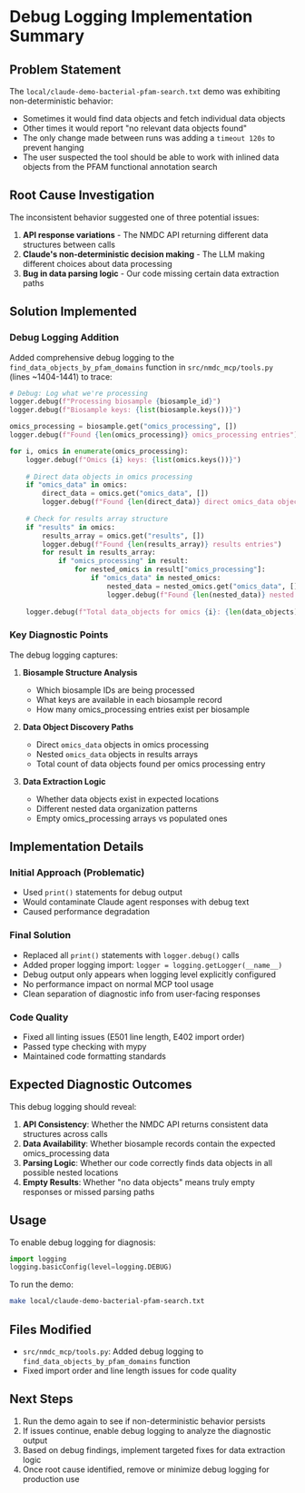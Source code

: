 # Debug Logging Implementation Summary

## Problem Statement

The `local/claude-demo-bacterial-pfam-search.txt` demo was exhibiting non-deterministic behavior:
- Sometimes it would find data objects and fetch individual data objects
- Other times it would report "no relevant data objects found"
- The only change made between runs was adding a `timeout 120s` to prevent hanging
- The user suspected the tool should be able to work with inlined data objects from the PFAM functional annotation search

## Root Cause Investigation

The inconsistent behavior suggested one of three potential issues:
1. **API response variations** - The NMDC API returning different data structures between calls
2. **Claude's non-deterministic decision making** - The LLM making different choices about data processing
3. **Bug in data parsing logic** - Our code missing certain data extraction paths

## Solution Implemented

### Debug Logging Addition

Added comprehensive debug logging to the `find_data_objects_by_pfam_domains` function in `src/nmdc_mcp/tools.py` (lines ~1404-1441) to trace:

```python
# Debug: Log what we're processing
logger.debug(f"Processing biosample {biosample_id}")
logger.debug(f"Biosample keys: {list(biosample.keys())}")

omics_processing = biosample.get("omics_processing", [])
logger.debug(f"Found {len(omics_processing)} omics_processing entries")

for i, omics in enumerate(omics_processing):
    logger.debug(f"Omics {i} keys: {list(omics.keys())}")
    
    # Direct data objects in omics processing
    if "omics_data" in omics:
        direct_data = omics.get("omics_data", [])
        logger.debug(f"Found {len(direct_data)} direct omics_data objects")
        
    # Check for results array structure
    if "results" in omics:
        results_array = omics.get("results", [])
        logger.debug(f"Found {len(results_array)} results entries")
        for result in results_array:
            if "omics_processing" in result:
                for nested_omics in result["omics_processing"]:
                    if "omics_data" in nested_omics:
                        nested_data = nested_omics.get("omics_data", [])
                        logger.debug(f"Found {len(nested_data)} nested omics_data objects")
    
    logger.debug(f"Total data_objects for omics {i}: {len(data_objects)}")
```

### Key Diagnostic Points

The debug logging captures:

1. **Biosample Structure Analysis**
   - Which biosample IDs are being processed
   - What keys are available in each biosample record
   - How many omics_processing entries exist per biosample

2. **Data Object Discovery Paths**
   - Direct `omics_data` objects in omics processing
   - Nested `omics_data` objects in results arrays
   - Total count of data objects found per omics processing entry

3. **Data Extraction Logic**
   - Whether data objects exist in expected locations
   - Different nested data organization patterns
   - Empty omics_processing arrays vs populated ones

## Implementation Details

### Initial Approach (Problematic)
- Used `print()` statements for debug output
- Would contaminate Claude agent responses with debug text
- Caused performance degradation

### Final Solution
- Replaced all `print()` statements with `logger.debug()` calls
- Added proper logging import: `logger = logging.getLogger(__name__)`
- Debug output only appears when logging level explicitly configured
- No performance impact on normal MCP tool usage
- Clean separation of diagnostic info from user-facing responses

### Code Quality
- Fixed all linting issues (E501 line length, E402 import order)
- Passed type checking with mypy
- Maintained code formatting standards

## Expected Diagnostic Outcomes

This debug logging should reveal:

1. **API Consistency**: Whether the NMDC API returns consistent data structures across calls
2. **Data Availability**: Whether biosample records contain the expected omics_processing data
3. **Parsing Logic**: Whether our code correctly finds data objects in all possible nested locations
4. **Empty Results**: Whether "no data objects" means truly empty responses or missed parsing paths

## Usage

To enable debug logging for diagnosis:
```python
import logging
logging.basicConfig(level=logging.DEBUG)
```

To run the demo:
```bash
make local/claude-demo-bacterial-pfam-search.txt
```

## Files Modified

- `src/nmdc_mcp/tools.py`: Added debug logging to `find_data_objects_by_pfam_domains` function
- Fixed import order and line length issues for code quality

## Next Steps

1. Run the demo again to see if non-deterministic behavior persists
2. If issues continue, enable debug logging to analyze the diagnostic output
3. Based on debug findings, implement targeted fixes for data extraction logic
4. Once root cause identified, remove or minimize debug logging for production use